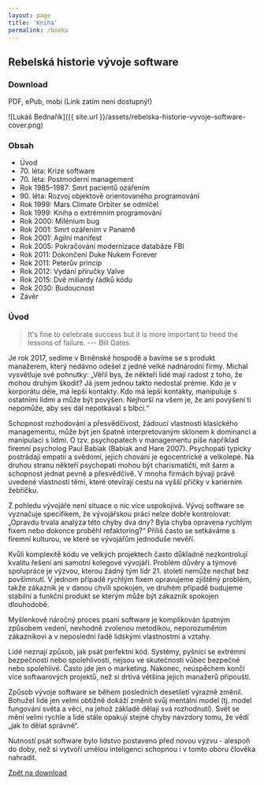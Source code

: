 ```yaml
---
layout: page
title: 'Kniha'
permalink: /books
---
```


## Rebelská historie vývoje software

### Download

PDF, ePub, mobi (Link zatím není dostupný!)

![Lukáš Bednařík]({{ site.url }}/assets/rebelska-historie-vyvoje-software-cover.png)

### Obsah

- Úvod
- 70\. léta: Krize software
- 70\. léta: Postmoderní management
- Rok 1985–1987: Smrt pacientů ozářením
- 90\. léta: Rozvoj objektově orientovaného programování
- Rok 1999: Mars Climate Orbiter se odmlčel
- Rok 1999: Kniha o extrémním programování
- Rok 2000: Milénium bug
- Rok 2001: Smrt ozářením v Panamě
- Rok 2001: Agilní manifest
- Rok 2005: Pokračování modernizace databáze FBI
- Rok 2011: Dokončení Duke Nukem Forever
- Rok 2011: Peterův princip
- Rok 2012: Vydání příručky Valve
- Rok 2015: Dvě miliardy řádků kódu
- Rok 2030: Budoucnost
- Závěr

### Úvod

> It's fine to celebrate success but it is more important to heed the lessons of failure.
> --- Bill Gates

Je rok 2017, sedíme v Brněnské hospodě a bavíme se s produkt manažerem, který nedávno odešel z jedné velké nadnárodní firmy. Michal vysvětluje své pohnutky: „Věřil bys, že někteří lidé mají radost z toho, že mohou druhým škodit? Já jsem jednou takto nedostal prémie. Kdo je v korporátu déle, má lepší kontakty. Kdo má lepší kontakty, manipuluje s ostatními lidmi a může být povýšen. Nejhorší na všem je, že ani povýšení ti nepomůže, aby ses dál nepotkával s blbci.“

Schopnost rozhodování a přesvědčivost, žádoucí vlastnosti klasického managementu, může být jen špatně interpretovaným sklonem k dominanci a manipulaci s lidmi. O tzv. psychopatech v managementu píše například firemní psycholog Paul Babiak (Babiak and Hare 2007). Psychopati typicky postrádají empatii a svědomí, jejich chování je egocentrické a velkolepé. Na druhou stranu někteří psychopati mohou být charismatičtí, mít šarm a schopnost jednat pevně a přesvědčivě. V mnoha firmách bývají právě uvedené vlastnosti těmi, které otevírají cestu na vyšší příčky v kariérním žebříčku.

Z pohledu vývojáře není situace o nic více uspokojivá. Vývoj software se vyznačuje specifikem, že vývojářskou práci nelze dobře kontrolovat: „Opravdu trvala analýza této chyby dva dny? Byla chyba opravena rychlým fixem nebo dokonce proběhl refaktoring?“ Příliš často se setkáváme s firemní kulturou, ve které se vývojářům jednoduše nevěří.

Kvůli komplexitě kódu ve velkých projektech často důkladně nezkontrolují kvalitu řešení ani samotní kolegové vývojáři. Problém důvěry a týmové spolupráce je výzvou, kterou žádný tým lídr 21. století nemůže nechat bez povšimnutí. V jednom případě rychlým fixem opravujeme zjištěný problém, takže zákazník je v danou chvíli spokojen, ve druhém případě budujeme stabilní a funkční produkt se kterým může být zákazník spokojen dlouhodobě.

Myšlenkově náročný proces psaní software je komplikován špatným způsobem vedení, nevhodně zvolenou metodikou, neporozuměním zákazníkovi a v neposlední řadě lidskými vlastnostmi a vztahy.

Lidé neznají způsob, jak psát perfektní kód. Systémy, pyšnící se extrémní bezpečností nebo spolehlivostí, nejsou ve skutečnosti vůbec bezpečné nebo spolehlivé. Často jde jen o marketing. Nakonec, neúspěchem končí více softwarových projektů, než si drtivá většina jejich manažerů připouští.

Způsob vývoje software se během posledních desetiletí výrazně změnil. Bohužel lidé jen velmi obtížně dokáží změnit svůj mentální model (tj. model fungování světa a věcí, na jehož základě dělají svá rozhodnutí). Svět se mění velmi rychle a lidé stále opakují stejné chyby navzdory tomu, že vědí „jak to dělat správně“.

Nutností psát software bylo lidstvo postaveno před novou výzvu - alespoň do doby, než si vytvoří umělou inteligenci schopnou i v tomto oboru člověka nahradit.

[Zpět na download](#download)

